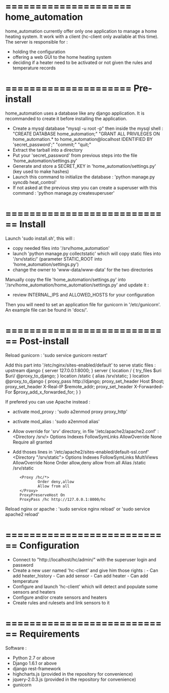=====================
home_automation
=====================
home_automation currently offer only one application to manage a home heating system.
It work with a client (hc-client only available at this time).
The server is responsible for :
  * holding the configuration
  * offering a web GUI to the home heating system
  * deciding if a heater need to be activated or not given the rules and temperature records


=====================
Pre-install
====================
home_automation uses a database like any django application.
It is recommanded to create it before installing the application.
  * Create a mysql database 
    "mysql -u root -p"
    then inside the mysql shell :
      "CREATE DATABASE home_automation;"
      "GRANT ALL PRIVILEGES ON home_automation.* to home_automation@localhost IDENTIFIED BY 'secret_password';"
      "commit;"
      "quit;"
  * Extract the tarball into a directory
  * Put your 'secret_password' from previous steps into the file 'home_automation/settings.py'
  * Generate and store a SECRET_KEY in 'home_automation/settings.py' (key used to make hashes)
  * Launch this command to initialize the database : 'python manage.py syncdb heat_control'
  * If not asked at the previous step you can create a superuser with this command : 'python manage.py createsuperuser'


============================
Install
============================
Launch 'sudo install.sh', this will :
  * copy needed files into '/srv/home_automation'
  * launch 'python manage.py collectstatic' which will copy static files into '/srv/static/'
    (parameter STATIC_ROOT into 'home_automation/settings.py')
  * change the owner to 'www-data/www-data' for the two directories

Manually copy the file 'home_automation/settings.py' into 
'/srv/home_automation/home_automation/settings.py' and update it :
  * review INTERNAL_IPS and ALLOWED_HOSTS for your configuration

Then you will need to set an application file for gunicorn in '/etc/gunicorn'.
An example file can be found in 'docs/'.


============================
Post-install
============================
Reload gunicorn : 'sudo service gunicorn restart'

Add this part into '/etc/nginx/sites-enabled/default' to serve static files :
    upstream django {
      server 127.0.0.1:8000;
    }
    server {
        location / {
                try_files $uri $uri/ @proxy_to_django;
        }
        location /static {
                alias /srv/static;
        }
        location @proxy_to_django {
                proxy_pass http://django;
                proxy_set_header Host $host;
                proxy_set_header X-Real-IP $remote_addr;
                proxy_set_header X-Forwarded-For $proxy_add_x_forwarded_for;
        }
    }

If prefered you can use Apache instead :
  * activate mod_proxy : 'sudo a2enmod proxy proxy_http'
  * activate mod_alias : 'sudo a2enmod alias'
  * Allow override for 'srv' directory, in file '/etc/apache2/apache2.conf' :
        <Directory /srv/>
            Options Indexes FollowSymLinks
            AllowOverride None
            Require all granted
        </Directory>
  * Add thoses lines in '/etc/apache2/sites-enabled/default-ssl.conf'
           <Directory "/srv/static">
                   Options Indexes FollowSymLinks MultiViews
                   AllowOverride None
                   Order allow,deny
                   allow from all
           </Directory>
           Alias /static /srv/static

           <Proxy /hc/*>
                   Order deny,allow
                   Allow from all
           </Proxy>
           ProxyPreserveHost On
           ProxyPass /hc http://127.0.0.1:8000/hc

Reload nginx or apache : 'sudo service nginx reload' or 'sudo service apache2 reload'


============================
Configuration
===========================
  * Connect to "http://localhost/hc/admin/" with the superuser login and password
  * Create a new user named 'hc-client' and give him those rights :
        - Can add heater_history
        - Can add sensor
        - Can add heater
        - Can add temperature
  * Configure and launch 'hc-client' which will detect and populate some sensors and heaters
  * Configure and/or create sensors and heaters
  * Create rules and rulesets and link sensors to it


============================
Requirements
============================
Software :
  * Python 2.7 or above
  * Django 1.6.1 or above
  * django rest-framework
  * highcharts.js (provided in the repository for convenience)
  * jquery-2.0.3.js (provided in the repository for convenience)
  * gunicorn
